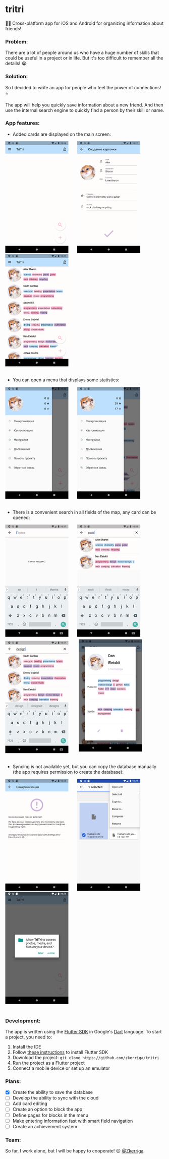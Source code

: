 # tritri

📱📓 Cross-platform app for iOS and Android for organizing information about friends!

### Problem:
There are a lot of people around us who have a huge number of skills that could be useful in a project or in life. But it's too difficult to remember all the details! :sob:

### Solution:
So I decided to write an app for people who feel the power of connections! :star:

The app will help you quickly save information about a new friend. And then use the internal search engine to quickly find a person by their skill or name.

### App features:
* Added cards are displayed on the main screen:
<div>
  <img src="https://github.com/zkerriga/tritri/blob/main/screenshots/empty-home.png" width="200">
  <img width="20">
  <img src="https://github.com/zkerriga/tritri/blob/main/screenshots/card-create.png" width="200">
  <img width="20">
  <img src="https://github.com/zkerriga/tritri/blob/main/screenshots/home.png" width="200">
</div>
<br>

* You can open a menu that displays some statistics:
<div>
  <img src="https://github.com/zkerriga/tritri/blob/main/screenshots/menu1.png" width="200">
  <img width="20">
  <img src="https://github.com/zkerriga/tritri/blob/main/screenshots/menu2.png" width="200">
</div>
<br>

* There is a convenient search in all fields of the map, any card can be opened:
<div>
  <img src="https://github.com/zkerriga/tritri/blob/main/screenshots/search2.png" width="200">
  <img width="20">
  <img src="https://github.com/zkerriga/tritri/blob/main/screenshots/search1.png" width="200">
  <img width="20">
  <img src="https://github.com/zkerriga/tritri/blob/main/screenshots/search3.png" width="200">
  <img width="20">
  <img src="https://github.com/zkerriga/tritri/blob/main/screenshots/card.png" width="200" style="margin:5px 5px">
</div>
<br>

* Syncing is not available yet, but you can copy the database manually (the app requires permission to create the database):
<div>
  <img src="https://github.com/zkerriga/tritri/blob/main/screenshots/sync.png" width="200">
  <img width="20">
  <img src="https://github.com/zkerriga/tritri/blob/main/screenshots/database.png" width="200">
  <img width="20">
  <img src="https://github.com/zkerriga/tritri/blob/main/screenshots/permissions.png" width="200">
</div>
<br>

### Development:
The app is written using the [Flutter SDK](https://flutter.dev/) in Google's [Dart](https://dart.dev/) language.
To start a project, you need to:
1. Install the IDE
2. Follow [these instructions](https://flutter.dev/docs/get-started/install) to install Flutter SDK
3. Download the project: `git clone https://github.com/zkerriga/tritri`
4. Run the project as a Flutter project
5. Connect a mobile device or set up an emulator

### Plans:
- [x] Create the ability to save the database
- [ ] Develop the ability to sync with the cloud
- [ ] Add card editing
- [ ] Create an option to block the app
- [ ] Define pages for blocks in the menu
- [ ] Make entering information fast with smart field navigation
- [ ] Create an achievement system

### Team:
So far, I work alone, but I will be happy to cooperate! :wink:
[@Zkerriga](t.me/zkerriga)
